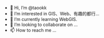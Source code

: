 - 👋 Hi, I’m @taookk
- 👀 I’m interested in GIS、Web、有趣的都行...
- 🌱 I’m currently learning WebGIS.
- 💞️ I’m looking to collaborate on ...
- 📫 How to reach me ...

<!---
taookk/taookk is a ✨ special ✨ repository because its `README.md` (this file) appears on your GitHub profile.
You can click the Preview link to take a look at your changes.
--->
